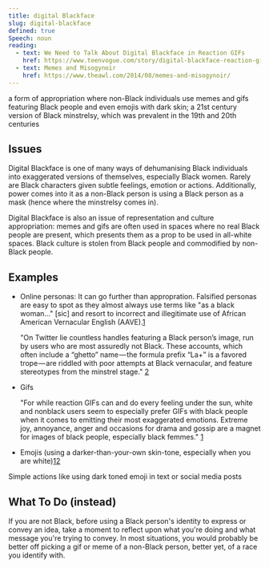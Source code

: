 ```yaml
---
title: digital Blackface
slug: digital-blackface
defined: true
Speech: noun
reading:
  - text: We Need to Talk About Digital Blackface in Reaction GIFs
    href: https://www.teenvogue.com/story/digital-blackface-reaction-gifs
  - text: Memes and Misogynoir
    href: https://www.theawl.com/2014/08/memes-and-misogynoir/
---
```


a form of appropriation where non-Black individuals use memes and gifs featuring Black people and even emojis with dark skin; a 21st century version of Black minstrelsy, which was prevalent in the 19th and 20th centuries

## Issues

Digital Blackface is one of many ways of dehumanising Black individuals into exaggerated versions of themselves, especially Black women. Rarely are Black characters given subtle feelings, emotion or actions. Additionally, power comes into it as a non-Black person is using a Black person as a mask (hence where the minstrelsy comes in).

Digital Blackface is also an issue of representation and culture appropriation: memes and gifs are often used in spaces where no real Black people are present, which presents them as a prop to be used in all-white spaces. Black culture is stolen from Black people and commodified by non-Black people.

## Examples

- Online personas: It can go further than appropration. Falsified personas are easy to spot as they almost always use terms like "as a black woman..." [sic] and resort to incorrect and illegitimate use of African American Vernacular English (AAVE).[1](https://www.buzzfeednews.com/article/ryanhatesthis/your-slip-is-showing-4chan-trolls-operation-lollipop)

  "On Twitter lie countless handles featuring a Black person’s image, run by users who are most assuredly not Black. These accounts, which often include a “ghetto” name — the formula prefix “La+” is a favored trope — are riddled with poor attempts at Black vernacular, and feature stereotypes from the minstrel stage." [2](https://www.theawl.com/2014/08/memes-and-misogynoir/)

- Gifs

  "For while reaction GIFs can and do every feeling under the sun, white and nonblack users seem to especially prefer GIFs with black people when it comes to emitting their most exaggerated emotions. Extreme joy, annoyance, anger and occasions for drama and gossip are a magnet for images of black people, especially black femmes." [1](https://www.teenvogue.com/story/digital-blackface-reaction-gifs)

- Emojis (using a darker-than-your-own skin-tone, especially when you are white)[1](https://www.npr.org/sections/codeswitch/2018/03/21/425573955/white-skin-black-emojis)[2](https://techcrunch.com/2017/10/01/thoughts-on-white-people-using-dark-skinned-emoji/)

Simple actions like using dark toned emoji in text or social media posts

## What To Do (instead)

If you are not Black, before using a Black person's identity to express or convey an idea, take a moment to reflect upon what you're doing and what message you're trying to convey. In most situations, you would probably be better off picking a gif or meme of a non-Black person, better yet, of a race you identify with.
